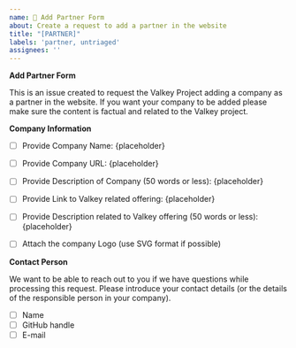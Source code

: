 ```yaml
---
name: 🏢 Add Partner Form
about: Create a request to add a partner in the website
title: "[PARTNER]"
labels: 'partner, untriaged'
assignees: ''
---
```


**Add Partner Form**

This is an issue created to request the Valkey Project adding a company as a partner in the website. If you want your company to be added please make sure the content is factual and related to the Valkey project.

**Company Information**

- [ ] Provide Company Name: {placeholder}
- [ ] Provide Company URL: {placeholder}
- [ ] Provide Description of Company (50 words or less): {placeholder}
- [ ] Provide Link to Valkey related offering: {placeholder}
- [ ] Provide Description related to Valkey offering (50 words or less): {placeholder}
- [ ] Attach the company Logo (use SVG format if possible)


**Contact Person**

We want to be able to reach out to you if we have questions while processing this request. Please introduce your contact details (or the details of the responsible person in your company).

- [ ] Name
- [ ] GitHub handle
- [ ] E-mail
